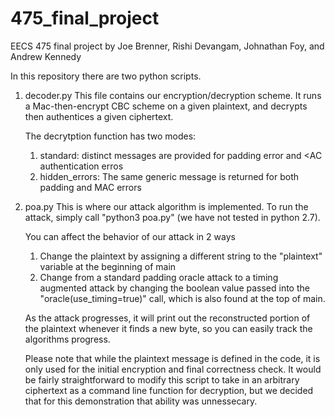 # 475_final_project
EECS 475 final project by Joe Brenner, Rishi Devangam, Johnathan Foy, and Andrew Kennedy

In this repository there are two python scripts.

1. decoder.py
	This file contains our encryption/decryption scheme. It runs a Mac-then-encrypt CBC scheme on a given plaintext,
	and decrypts then authentices a given ciphertext. 

	The decrytption function has two modes:
	1. standard: distinct messages are provided for padding error and <AC authentication erros
	2. hidden_errors: The same generic message is returned for both padding and MAC errors

2. poa.py
	This is where our attack algorithm is implemented. To run the attack, simply call "python3 poa.py" (we have not tested in python 2.7). 

	You can affect the behavior of our attack in 2 ways
	1. Change the plaintext by assigning a different string to the "plaintext" variable at the beginning of main
	2. Change from a standard padding oracle attack to a timing augmented attack by changing the boolean value passed into the "oracle(use_timing=true)" call, which is also found at the top of main.

	As the attack progresses, it will print out the reconstructed portion of the plaintext whenever it finds a new byte, so you can easily track the algorithms progress.

	Please note that while the plaintext message is defined in the code, it is only used for the initial encryption and final correctness check. It would be fairly straightforward to modify this script to take in an arbitrary ciphertext as a command line function for decryption, but we decided that for this demonstration that ability was unnessecary.

